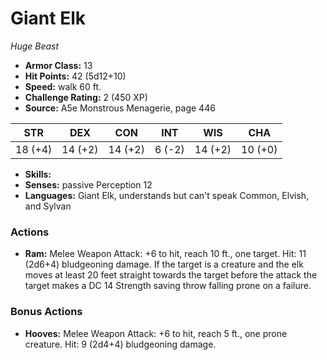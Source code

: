 # Giant Elk

*Huge* *Beast*

- **Armor Class:** 13
- **Hit Points:** 42 (5d12+10)
- **Speed:** walk 60 ft.
- **Challenge Rating:** 2 (450 XP)
- **Source:** A5e Monstrous Menagerie, page 446

| STR | DEX | CON | INT | WIS | CHA |
| --- | --- | --- | --- | --- | --- |
| 18 (+4) | 14 (+2) | 14 (+2) | 6 (-2) | 14 (+2) | 10 (+0) |

- **Skills:** 
- **Senses:** passive Perception 12
- **Languages:** Giant Elk, understands but can't speak Common, Elvish, and Sylvan

### Actions

- **Ram:** Melee Weapon Attack: +6 to hit, reach 10 ft., one target. Hit: 11 (2d6+4) bludgeoning damage. If the target is a creature and the elk moves at least 20 feet straight towards the target before the attack  the target makes a DC 14 Strength saving throw  falling prone on a failure.

### Bonus Actions

- **Hooves:** Melee Weapon Attack: +6 to hit, reach 5 ft., one prone creature. Hit: 9 (2d4+4) bludgeoning damage.


